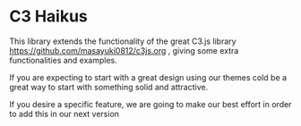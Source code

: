 # C3 Haikus

This library extends the functionality of the great C3.js library https://github.com/masayuki0812/c3js.org , giving some extra functionalities and examples.

If you are expecting to start with a great design using our themes cold be a great way to start with something solid and attractive.

If you desire a specific feature, we are going to make our best effort in order to add this in our next version
